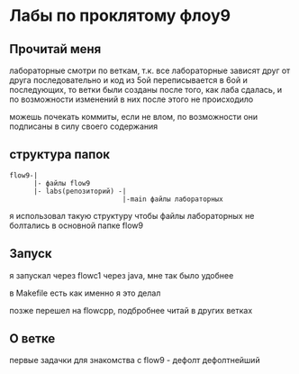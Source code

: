 # Лабы по проклятому флоу9

## Прочитай меня
лабораторные смотри по веткам, т.к. все лабораторные зависят друг от друга последовательно 
и код из 5ой переписывается в 6ой и последующих, то ветки были созданы после того, как лаба сдалась, и по возможности изменений в них после этого не происходило

можешь почекать коммиты, если не влом, по возможности они подписаны в силу своего содержания

## структура папок
```
flow9-|
      |- файлы flow9
      |- labs(репозиторий) -|
                            |-main файлы лабораторных
```

я использовал такую структуру чтобы файлы лабораторных не болтались в основной папке flow9

## Запуск
я запускал через flowc1 через java, мне так было удобнее 

в Makefile есть как именно я это делал

позже перешел на flowcpp, подбробнее читай в других ветках

## О ветке
первые задачки для знакомства с flow9 - дефолт дефолтнейший